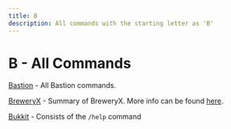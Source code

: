 ```yaml
---
title: B
description: All commands with the starting letter as 'B'
---
```


# B - All Commands

[Bastion](./bastion) - All Bastion commands.

[BreweryX](./breweryx) - Summary of BreweryX. More info can be found [here](/pages/plugins/fun/brewery).

[Bukkit](./bukkit) - Consists of the `/help` command